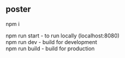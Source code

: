 ## poster

npm i

npm run start - to run locally (localhost:8080)\
npm run dev - build for development\
npm run build - build for production
